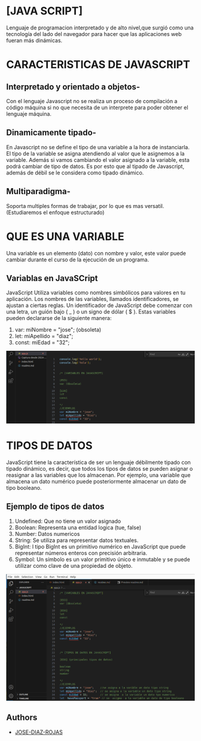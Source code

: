 # [JAVA SCRIPT]
Lenguaje de programacion interpretado y de alto nivel,que surgió como una tecnología del lado del navegador para hacer que las aplicaciones web fueran más dinámicas.
# CARACTERISTICAS DE JAVASCRIPT
## Interpretado y orientado a objetos- 
Con el lenguaje Javascript no se realiza un proceso de compilación a código máquina si no que necesita de un interprete para poder obtener el lenguaje máquina. 
## Dinamicamente tipado- 
En Javascript no se define el tipo de una variable a la hora de instanciarla. El tipo de la variable se asigna atendiendo al valor que le asignemos a la variable. Además si vamos cambiando el valor asignado a la variable, esta podrá cambiar de tipo de datos. Es por esto que al tipado de Javascript, además de débil se le considera como tipado dinámico. 
## Multiparadigma- 
Soporta multiples formas de trabajar, por lo que es mas versatil.(Estudiaremos  el enfoque estructurado)

# QUE ES UNA VARIABLE
Una variable es un elemento (dato) con nombre y valor, este valor puede cambiar durante el curso de la ejecución de un programa. 
## Variablas en JavaSCript
JavaScript Utiliza variables como nombres simbólicos para valores en tu aplicación. Los nombres de las variables, llamados identificadores, se ajustan a ciertas reglas. Un identificador de JavaScript debe comenzar con una letra, un guión bajo ( _ ) o un signo de dólar ( $ ).
Estas variables pueden  declararse de la siguiente manera:
1. var: miNombre = "jose"; (obsoleta)
2. let: miApellido = "diaz";
3. const: miEdad = "32";

![alt text](<Captura desde 2024-05-13 17-25-05.png>)



# TIPOS DE DATOS
JavaScript tiene la característica de ser un lenguaje débilmente tipado con tipado dinámico, es decir, que todos los tipos de datos se pueden asignar o reasignar a las variables que los almacenan. Por ejemplo, una variable que almacena un dato numérico puede posteriormente almacenar un dato de tipo booleano.
## Ejemplo de tipos de datos
1. Undefined: Que no tiene un valor asignado
2. Boolean: Representa una entidad logica (tue, false)
3. Number: Datos numericos
4. String:  Se utiliza para representar datos textuales. 
5. BigInt: l tipo BigInt es un primitivo numérico en JavaScript que puede representar números enteros con precisión arbitraria. 
6. Symbol: Un símbolo es un valor primitivo único e inmutable y se puede utilizar como clave de una propiedad de objeto.

![alt text](<Captura desde 2024-05-13 17-23-43.png>)



## Authors

- [JOSE-DIAZ-ROJAS](https://github.com/JOSE-DIAZ-ROJAS/)